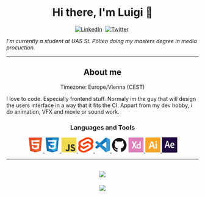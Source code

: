 <h1 style="text-align: center"> Hi there, I'm Luigi  👋</h1>

<p style="text-align: center">
    <a href="https://www.linkedin.com/in/pierre-luigi-gasciarino/"><img src="https://img.shields.io/badge/linkedin-%230077B5.svg?&style=for-the-badge&logo=linkedin&logoColor=white" alt="LinkedIn" /></a>&nbsp;
    <a href="https://twitter.com/LuigiTfrench"><img src="https://img.shields.io/badge/Twitter-1DA1F2?style=for-the-badge&logo=twitter&logoColor=white" alt="Twitter" /></a>&nbsp;
</p>

_I'm currently a student at UAS St. Pölten doing my masters degree in media procuction._

***

<h2 style="text-align: center">About me</h2>
<p style="text-align: center">Timezone: Europe/Vienna (CEST)</p>

I love to code. Especially frontend stuff. Normaly im the guy that will design the users interface in a way that it fits the CI. Appart from my dev hobby, i do animation, VFX and movie or sound work.

<h3 style="text-align: center">Languages and Tools</h3>
<p style="text-align: center">
    <a href="https://developer.mozilla.org/en-US/docs/Web/HTML" target="_blank">
        <img src="https://raw.githubusercontent.com/devicons/devicon/master/icons/html5/html5-original.svg" alt="html5" height="40"/>
    </a>
    <a href="https://developer.mozilla.org/en-US/docs/Web/CSS" target="_blank">
        <img src="https://raw.githubusercontent.com/devicons/devicon/master/icons/css3/css3-original.svg" alt="css3" height="40"/>
    </a>
    <a href="https://developer.mozilla.org/en-US/docs/Web/JavaScript" target="_blank">     
        <img src="https://raw.githubusercontent.com/devicons/devicon/master/icons/javascript/javascript-original.svg" alt="javascript" height="40"/>
    </a>
    <a href="https://svelte.dev/" target="_blank">
        <img src="https://raw.githubusercontent.com/devicons/devicon/2ae2a900d2f041da66e950e4d48052658d850630/icons/svelte/svelte-original.svg" alt="svelte" height="40"/> 
    </a>
    <a href="https://code.visualstudio.com/" target="_blank">
        <img src="https://raw.githubusercontent.com/devicons/devicon/2ae2a900d2f041da66e950e4d48052658d850630/icons/vscode/vscode-original.svg" alt="Visual Studio Code" height="40" />
    </a>
    <img src="https://raw.githubusercontent.com/devicons/devicon/2ae2a900d2f041da66e950e4d48052658d850630/icons/github/github-original.svg" alt="GitHub" height="40px" />
    <a href="https://www.adobe.com/at/products/xd.html" target="_blank">
        <img src="https://raw.githubusercontent.com/devicons/devicon/2ae2a900d2f041da66e950e4d48052658d850630/icons/xd/xd-plain.svg" alt="Adobe XD" height="40"/>
    </a>
    <a href="https://www.adobe.com/at/products/illustrator.html" target="_blank">
        <img src="https://raw.githubusercontent.com/devicons/devicon/2ae2a900d2f041da66e950e4d48052658d850630/icons/illustrator/illustrator-plain.svg" alt="Adobe Illustrator" height="40"/>
    </a>
    <a href="https://www.adobe.com/at/products/aftereffects.html" target="_blank">
        <img src="https://raw.githubusercontent.com/devicons/devicon/2ae2a900d2f041da66e950e4d48052658d850630/icons/aftereffects/aftereffects-plain.svg" alt="Adobe After Effects" height="40"/>
    </a>
    <br />
</p>

***

<p style="text-align: center">
<br />
    <img src="https://github-readme-stats.vercel.app/api?username=luigithefrench&theme=panda&show_icons=true" width="450"/>
<br />
<br />
    <img src="https://github-readme-stats.vercel.app/api/top-langs/?username=luigithefrench&layout=compact&theme=panda" width="450" />
<br />
</p>

<!--
**luigithefrench/luigithefrench** is a ✨ _special_ ✨ repository because its `README.md` (this file) appears on your GitHub profile.

Here are some ideas to get you started:

- 🔭 I’m currently working on ...
- 🌱 I’m currently learning ...
- 👯 I’m looking to collaborate on ...
- 🤔 I’m looking for help with ...
- 💬 Ask me about ...
- 📫 How to reach me: ...
- 😄 Pronouns: ...
- ⚡ Fun fact: ...
-->
